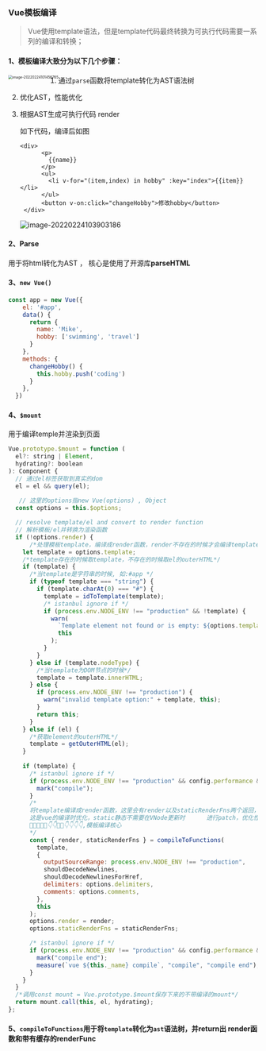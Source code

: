 ### Vue模板编译

> Vue使用template语法，但是template代码最终转换为可执行代码需要一系列的编译和转换；

#### 1、模板编译大致分为以下几个步骤：

<img src="https://gitee.com/JuntengMa/imgae/raw/master/202202241014889.png" alt="image-20220224101456765" style="zoom: 50%;float:left" />

1. 通过`parse`函数将template转化为AST语法树

2. 优化AST，性能优化

3. 根据AST生成可执行代码 render 

   如下代码，编译后如图

   ```vue
   <div>
         <p>
           {{name}}
         </p>
         <ul>
           <li v-for="(item,index) in hobby" :key="index">{{item}}</li>
         </ul>
         <button v-on:click="changeHobby">修改hobby</button>
    </div>
   ```

   ![image-20220224103903186](https://gitee.com/JuntengMa/imgae/raw/master/202202241039334.png)

#### 2、Parse

用于将html转化为AST ， 核心是使用了开源库**parseHTML**

#### 3、`new Vue()`

```js
const app = new Vue({
    el: '#app',
    data() {
      return {
        name: 'Mike',
        hobby: ['swimming', 'travel']
      }
    },
    methods: {
      changeHobby() {
        this.hobby.push('coding')
      }
    },
  })
```

#### 4、`$mount `

用于编译temple并渲染到页面

```js
Vue.prototype.$mount = function (
  el?: string | Element,
  hydrating?: boolean
): Component {
  // 通过el标签获取到真实的dom
  el = el && query(el);
 
   // 这里的options指new Vue(options) , Object
  const options = this.$options;

  // resolve template/el and convert to render function
  // 解析模板/el并转换为渲染函数
  if (!options.render) {
      /*处理模板template，编译成render函数，render不存在的时候才会编译template，否则优先使用render*/
    let template = options.template;
    /*template存在的时候取template，不存在的时候取el的outerHTML*/
    if (template) {
      /*当template是字符串的时候, 如:#app */
      if (typeof template === "string") {
        if (template.charAt(0) === "#") {
          template = idToTemplate(template);
          /* istanbul ignore if */
          if (process.env.NODE_ENV !== "production" && !template) {
            warn(
              `Template element not found or is empty: ${options.template}`,
              this
            );
          }
        }
      } else if (template.nodeType) {
        /*当template为DOM节点的时候*/
        template = template.innerHTML;
      } else {
        if (process.env.NODE_ENV !== "production") {
          warn("invalid template option:" + template, this);
        }
        return this;
      }
    } else if (el) {
      /*获取element的outerHTML*/
      template = getOuterHTML(el);
    }
    
    if (template) {
      /* istanbul ignore if */
      if (process.env.NODE_ENV !== "production" && config.performance && mark) {
        mark("compile");
      }
      /*
      将template编译成render函数，这里会有render以及staticRenderFns两个返回，
      这是vue的编译时优化，static静态不需要在VNode更新时		进行patch，优化性能   
      🤣🤣😀😁🍔👇👇🍔🍔👇👇👇👇,模板编译核心
      */
      const { render, staticRenderFns } = compileToFunctions(
        template,
        {
          outputSourceRange: process.env.NODE_ENV !== "production",
          shouldDecodeNewlines,
          shouldDecodeNewlinesForHref,
          delimiters: options.delimiters,
          comments: options.comments,
        },
        this
      );
      options.render = render;
      options.staticRenderFns = staticRenderFns;

      /* istanbul ignore if */
      if (process.env.NODE_ENV !== "production" && config.performance && mark) {
        mark("compile end");
        measure(`vue ${this._name} compile`, "compile", "compile end");
      }
    }
  }
  /*调用const mount = Vue.prototype.$mount保存下来的不带编译的mount*/
  return mount.call(this, el, hydrating);
};
```

#### 5、`compileToFunctions`用于将`template`转化为`ast`语法树，并return出 render函数和带有缓存的renderFunc



